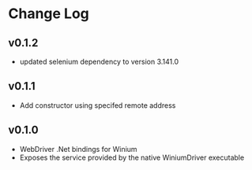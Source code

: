 ﻿# Change Log

<!--## Unreleased-->

## v0.1.2
- updated selenium dependency to version 3.141.0

## v0.1.1

- Add constructor using specifed remote address


## v0.1.0

- WebDriver .Net bindings for Winium
- Exposes the service provided by the native WiniumDriver executable





